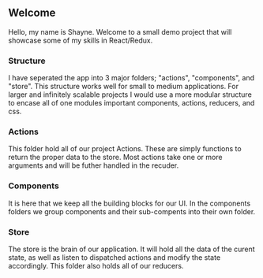 ## Welcome
Hello, my name is Shayne. Welcome to a small demo project that will showcase some of my skills in React/Redux.

### Structure

I have seperated the app into 3 major folders; "actions", "components", and "store".
This structure works well for small to medium applications. For larger and infinitely scalable projects I would use a more modular structure to encase all of one modules important components, actions, reducers, and css.

### Actions

This folder hold all of our project Actions. These are simply functions to return the proper data to the store. Most actions take one or more arguments and will be futher handled in the recuder.

### Components

It is here that we keep all the building blocks for our UI. In the components folders we group components and their sub-compents into their own folder.

### Store

The store is the brain of our application. It will hold all the data of the curent state, as well as listen to dispatched actions and modify the state accordingly. This folder also holds all of our reducers.